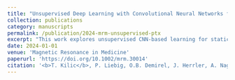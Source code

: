 ```yaml
---
title: "Unsupervised Deep Learning with Convolutional Neural Networks for Static Parallel Transmit Design: A Retrospective Study"
collection: publications
category: manuscripts
permalink: /publication/2024-mrm-unsupervised-ptx
excerpt: "This work explores unsupervised CNN-based learning for static parallel transmit design, demonstrating feasibility in retrospective MRI data."
date: 2024-01-01
venue: 'Magnetic Resonance in Medicine'
paperurl: 'https://doi.org/10.1002/mrm.30014'
citation: '<b>T. Kilic</b>, P. Liebig, O.B. Demirel, J. Herrler, A. Nagel, K. Ugurbil, M. Akcakaya. (2024). "Unsupervised Deep Learning with Convolutional Neural Networks for Static Parallel Transmit Design: A Retrospective Study." <i>Magnetic Resonance in Medicine</i>. doi:10.1002/mrm.30014'
---
```

